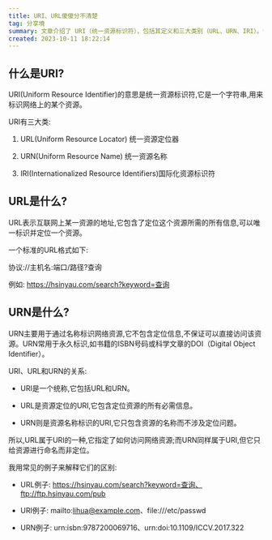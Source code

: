 ```yaml
---
title: URI、URL傻傻分不清楚
tag: 分享境
summary: 文章介绍了 URI（统一资源标识符），包括其定义和三大类别（URL、URN、IRI）。详细阐述了 URL（资源定位地址）和 URN（资源名称标识）的概念、格式和用途，还梳理了 URI、URL、URN 之间的关系，并通过常见例子来展示它们的区别。
created: 2023-10-11 18:22:14
---
```


## 什么是URI?

URI(Uniform Resource Identifier)的意思是统一资源标识符,它是一个字符串,用来标识网络上的某个资源。

URI有三大类:

1. URL(Uniform Resource Locator) 统一资源定位器

2. URN(Uniform Resource Name) 统一资源名称

3. IRI(Internationalized Resource Identifiers)国际化资源标识符

## URL是什么?

URL表示互联网上某一资源的地址,它包含了定位这个资源所需的所有信息,可以唯一标识并定位一个资源。

一个标准的URL格式如下:

协议://主机名:端口/路径?查询

例如: https://hsinyau.com/search?keyword=查询

## URN是什么?

URN主要用于通过名称标识网络资源,它不包含定位信息,不保证可以直接访问该资源。URN常用于永久标识,如书籍的ISBN号码或科学文章的DOI（Digital Object Identifier）。

URI、URL和URN的关系:

- URI是一个统称,它包括URL和URN。

- URL是资源定位的URI,它包含定位资源的所有必需信息。

- URN则是资源名称标识的URI,它只包含资源的名称而不涉及定位问题。

所以,URL属于URI的一种,它指定了如何访问网络资源;而URN同样属于URI,但它只给资源进行命名而非定位。

我用常见的例子来解释它们的区别:

- URL例子: https://hsinyau.com/search?keyword=查询、ftp://ftp.hsinyau.com/pub

- URI例子: mailto:lihua@example.com、file:///etc/passwd

- URN例子: urn:isbn:9787200069716、urn:doi:10.1109/ICCV.2017.322
